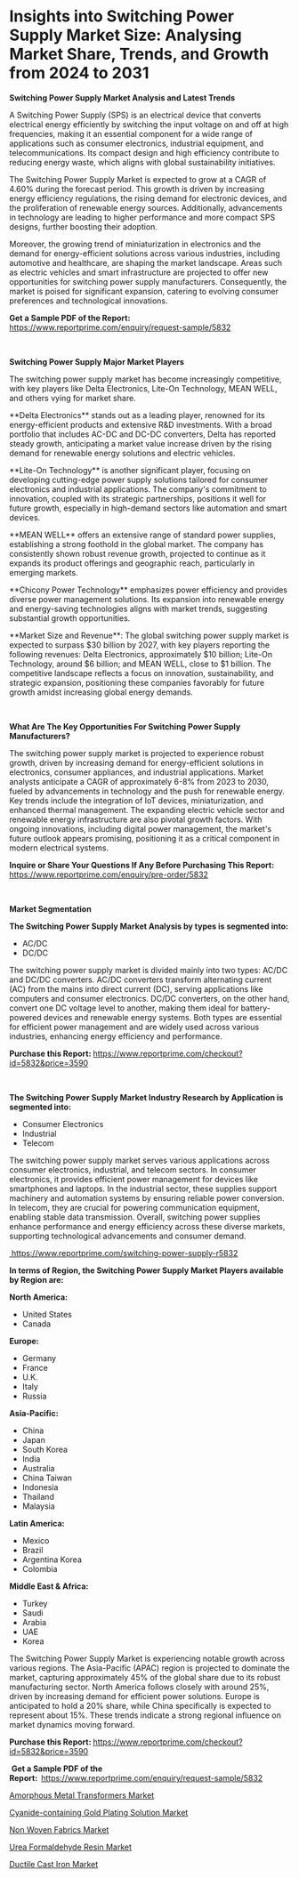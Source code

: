 <p><h1>Insights into Switching Power Supply Market Size: Analysing Market Share, Trends, and Growth from 2024 to 2031</h1></p><p><strong>Switching Power Supply Market Analysis and Latest Trends</strong></p>
<p><p>A Switching Power Supply (SPS) is an electrical device that converts electrical energy efficiently by switching the input voltage on and off at high frequencies, making it an essential component for a wide range of applications such as consumer electronics, industrial equipment, and telecommunications. Its compact design and high efficiency contribute to reducing energy waste, which aligns with global sustainability initiatives.</p><p>The Switching Power Supply Market is expected to grow at a CAGR of 4.60% during the forecast period. This growth is driven by increasing energy efficiency regulations, the rising demand for electronic devices, and the proliferation of renewable energy sources. Additionally, advancements in technology are leading to higher performance and more compact SPS designs, further boosting their adoption.</p><p>Moreover, the growing trend of miniaturization in electronics and the demand for energy-efficient solutions across various industries, including automotive and healthcare, are shaping the market landscape. Areas such as electric vehicles and smart infrastructure are projected to offer new opportunities for switching power supply manufacturers. Consequently, the market is poised for significant expansion, catering to evolving consumer preferences and technological innovations.</p></p>
<p><strong>Get a Sample PDF of the Report:&nbsp;</strong> <a href="https://www.reportprime.com/enquiry/request-sample/5832">https://www.reportprime.com/enquiry/request-sample/5832</a></p>
<p>&nbsp;</p>
<p><strong>Switching Power Supply Major Market Players</strong></p>
<p><p>The switching power supply market has become increasingly competitive, with key players like Delta Electronics, Lite-On Technology, MEAN WELL, and others vying for market share. </p><p>**Delta Electronics** stands out as a leading player, renowned for its energy-efficient products and extensive R&D investments. With a broad portfolio that includes AC-DC and DC-DC converters, Delta has reported steady growth, anticipating a market value increase driven by the rising demand for renewable energy solutions and electric vehicles.</p><p>**Lite-On Technology** is another significant player, focusing on developing cutting-edge power supply solutions tailored for consumer electronics and industrial applications. The company's commitment to innovation, coupled with its strategic partnerships, positions it well for future growth, especially in high-demand sectors like automation and smart devices.</p><p>**MEAN WELL** offers an extensive range of standard power supplies, establishing a strong foothold in the global market. The company has consistently shown robust revenue growth, projected to continue as it expands its product offerings and geographic reach, particularly in emerging markets.</p><p>**Chicony Power Technology** emphasizes power efficiency and provides diverse power management solutions. Its expansion into renewable energy and energy-saving technologies aligns with market trends, suggesting substantial growth opportunities.</p><p>**Market Size and Revenue**: The global switching power supply market is expected to surpass $30 billion by 2027, with key players reporting the following revenues: Delta Electronics, approximately $10 billion; Lite-On Technology, around $6 billion; and MEAN WELL, close to $1 billion. The competitive landscape reflects a focus on innovation, sustainability, and strategic expansion, positioning these companies favorably for future growth amidst increasing global energy demands.</p></p>
<p>&nbsp;</p>
<p><strong>What Are The Key Opportunities For Switching Power Supply Manufacturers?</strong></p>
<p><p>The switching power supply market is projected to experience robust growth, driven by increasing demand for energy-efficient solutions in electronics, consumer appliances, and industrial applications. Market analysts anticipate a CAGR of approximately 6-8% from 2023 to 2030, fueled by advancements in technology and the push for renewable energy. Key trends include the integration of IoT devices, miniaturization, and enhanced thermal management. The expanding electric vehicle sector and renewable energy infrastructure are also pivotal growth factors. With ongoing innovations, including digital power management, the market's future outlook appears promising, positioning it as a critical component in modern electrical systems.</p></p>
<p><strong>Inquire or Share Your Questions If Any Before Purchasing This Report:</strong> <a href="https://www.reportprime.com/enquiry/pre-order/5832">https://www.reportprime.com/enquiry/pre-order/5832</a></p>
<p>&nbsp;</p>
<p><strong>Market Segmentation</strong></p>
<p><strong>The Switching Power Supply Market Analysis by types is segmented into:</strong></p>
<p><ul><li>AC/DC</li><li>DC/DC</li></ul></p>
<p><p>The switching power supply market is divided mainly into two types: AC/DC and DC/DC converters. AC/DC converters transform alternating current (AC) from the mains into direct current (DC), serving applications like computers and consumer electronics. DC/DC converters, on the other hand, convert one DC voltage level to another, making them ideal for battery-powered devices and renewable energy systems. Both types are essential for efficient power management and are widely used across various industries, enhancing energy efficiency and performance.</p></p>
<p><strong>Purchase this Report:&nbsp;</strong><a href="https://www.reportprime.com/checkout?id=5832&price=3590">https://www.reportprime.com/checkout?id=5832&price=3590</a></p>
<p>&nbsp;</p>
<p><strong>The Switching Power Supply Market Industry Research by Application is segmented into:</strong></p>
<p><ul><li>Consumer Electronics</li><li>Industrial</li><li>Telecom</li></ul></p>
<p><p>The switching power supply market serves various applications across consumer electronics, industrial, and telecom sectors. In consumer electronics, it provides efficient power management for devices like smartphones and laptops. In the industrial sector, these supplies support machinery and automation systems by ensuring reliable power conversion. In telecom, they are crucial for powering communication equipment, enabling stable data transmission. Overall, switching power supplies enhance performance and energy efficiency across these diverse markets, supporting technological advancements and consumer demand.</p></p>
<p><a href="https://www.reportprime.com/switching-power-supply-r5832">&nbsp;https://www.reportprime.com/switching-power-supply-r5832</a></p>
<p><strong>In terms of Region, the Switching Power Supply Market Players available by Region are:</strong></p>
<p>
    <p> <strong> North America: </strong>
        <ul>
            <li>United States</li>
            <li>Canada</li>
        </ul>
        </p> 
    <p> <strong> Europe: </strong>
        <ul>
            <li>Germany</li>
            <li>France</li>
            <li>U.K.</li>
            <li>Italy</li>
            <li>Russia</li>
        </ul>
        </p> 
    <p> <strong> Asia-Pacific: </strong>
        <ul>
            <li>China</li>
            <li>Japan</li>
            <li>South Korea</li>
            <li>India</li>
            <li>Australia</li>
            <li>China Taiwan</li>
            <li>Indonesia</li>
            <li>Thailand</li>
            <li>Malaysia</li>
        </ul>
        </p> 
    <p> <strong> Latin America: </strong>
        <ul>
            <li>Mexico</li>
            <li>Brazil</li>
            <li>Argentina Korea</li>
            <li>Colombia</li>
        </ul>
        </p> 
    <p> <strong> Middle East & Africa: </strong>
        <ul>
            <li>Turkey</li>
            <li>Saudi</li>
            <li>Arabia</li>
            <li>UAE</li>
            <li>Korea</li>
        </ul>
    </p>
    </p>
<p><p>The Switching Power Supply Market is experiencing notable growth across various regions. The Asia-Pacific (APAC) region is projected to dominate the market, capturing approximately 45% of the global share due to its robust manufacturing sector. North America follows closely with around 25%, driven by increasing demand for efficient power solutions. Europe is anticipated to hold a 20% share, while China specifically is expected to represent about 15%. These trends indicate a strong regional influence on market dynamics moving forward.</p></p>
<p><strong>Purchase this Report: </strong><a href="https://www.reportprime.com/checkout?id=5832&price=3590">https://www.reportprime.com/checkout?id=5832&price=3590</a></p>
<p>&nbsp;<strong>Get a Sample PDF of the Report:&nbsp;&nbsp;</strong><a href="https://www.reportprime.com/enquiry/request-sample/5832">https://www.reportprime.com/enquiry/request-sample/5832</a></p>
<p><strong></strong></p>
<p><p><a href="https://github.com/YashRP12/Market-Research-Report-List-6/blob/main/amorphous-metal-transformers-market.md">Amorphous Metal Transformers Market</a></p><p><a href="https://issuu.com/reportprime-2/docs/cyanide-containing-gold-plating-sol_fef32f658dc196">Cyanide-containing Gold Plating Solution Market</a></p><p><a href="https://www.linkedin.com/pulse/global-non-woven-fabrics-market-projected-grow-cagr-124-forcasted-8i9cf?trackingId=WON1QZqNSQympHSAZA1doQ%3D%3D">Non Woven Fabrics Market</a></p><p><a href="https://medium.com/@ruth.macdonald08580/global-urea-formaldehyde-resin-market-size-and-market-trends-analysis-by-regional-outlook-e1f8160b3e40">Urea Formaldehyde Resin Market</a></p><p><a href="https://medium.com/@caylawisoky8698/what-are-the-emerging-market-trends-of-ductile-cast-iron-market-75a8a68f8324">Ductile Cast Iron Market</a></p></p>